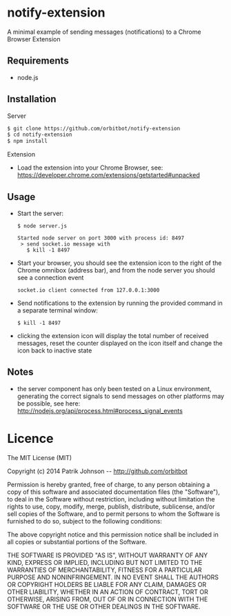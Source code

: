 notify-extension
================

A minimal example of sending messages (notifications) to a Chrome Browser Extension


Requirements
------------

- node.js


Installation
------------

 Server

```bash
$ git clone https://github.com/orbitbot/notify-extension  
$ cd notify-extension  
$ npm install  
```

Extension

- Load the extension into your Chrome Browser, see: https://developer.chrome.com/extensions/getstarted#unpacked


Usage
-----

- Start the server:  
  ```
  $ node server.js  

  Started node server on port 3000 with process id: 8497  
   > send socket.io message with  
     $ kill -1 8497  
  ```
- Start your browser, you should see the extension icon to the right of the Chrome omnibox (address bar), and from the node server you should see a connection event  
  ```
  socket.io client connected from 127.0.0.1:3000  
  ```
- Send notifications to the extension by running the provided command in a separate terminal window:  
  ```
  $ kill -1 8497  
  ```
- clicking the extension icon will display the total number of received messages, reset the counter displayed on the icon itself and change the icon back to inactive state


Notes
-----

- the server component has only been tested on a Linux environment, generating the correct signals to send messages on other platforms may be possible, see here: http://nodejs.org/api/process.html#process_signal_events


Licence
=======

The MIT License (MIT)

Copyright (c) 2014 Patrik Johnson -- http://github.com/orbitbot

Permission is hereby granted, free of charge, to any person obtaining a copy of
this software and associated documentation files (the "Software"), to deal in
the Software without restriction, including without limitation the rights to
use, copy, modify, merge, publish, distribute, sublicense, and/or sell copies of
the Software, and to permit persons to whom the Software is furnished to do so,
subject to the following conditions:

The above copyright notice and this permission notice shall be included in all
copies or substantial portions of the Software.

THE SOFTWARE IS PROVIDED "AS IS", WITHOUT WARRANTY OF ANY KIND, EXPRESS OR
IMPLIED, INCLUDING BUT NOT LIMITED TO THE WARRANTIES OF MERCHANTABILITY, FITNESS
FOR A PARTICULAR PURPOSE AND NONINFRINGEMENT. IN NO EVENT SHALL THE AUTHORS OR
COPYRIGHT HOLDERS BE LIABLE FOR ANY CLAIM, DAMAGES OR OTHER LIABILITY, WHETHER
IN AN ACTION OF CONTRACT, TORT OR OTHERWISE, ARISING FROM, OUT OF OR IN
CONNECTION WITH THE SOFTWARE OR THE USE OR OTHER DEALINGS IN THE SOFTWARE.
